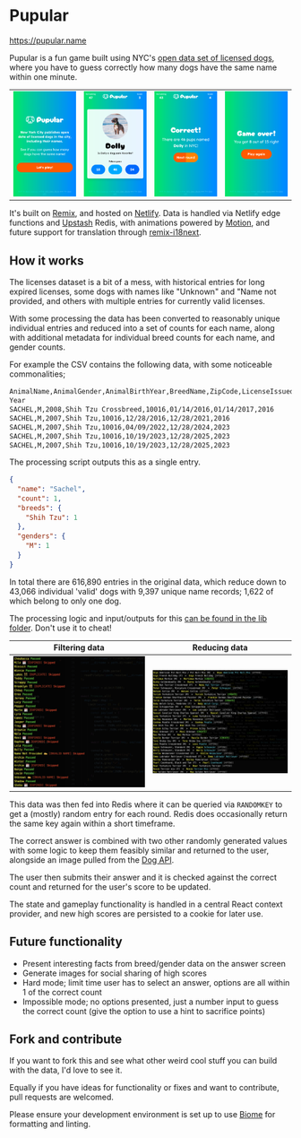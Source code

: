 # Pupular

https://pupular.name

Pupular is a fun game built using NYC's [open data set of licensed dogs](https://data.cityofnewyork.us/Health/NYC-Dog-Licensing-Dataset/nu7n-tubp/about_data), where you have to guess correctly how many dogs have the same name within one minute.

|                                                     |                                             |                                                            |                                                  |
| --------------------------------------------------- | ------------------------------------------- | ---------------------------------------------------------- | ------------------------------------------------ |
| ![Play Screen](./public/screenshots/game_start.png) | ![Round](./public/screenshots/in_round.png) | ![Correct Answer](./public/screenshots/correct_answer.png) | ![Game Over](./public/screenshots/game_over.png) |

It's built on [Remix](https://remix.run/), and hosted on [Netlify](https://www.netlify.com/). Data is handled via Netlify edge functions and [Upstash](https://upstash.com) Redis, with animations powered by [Motion](https://motion.dev), and future support for translation through [remix-i18next](https://github.com/sergiodxa/remix-i18next).

## How it works

The licenses dataset is a bit of a mess, with historical entries for long expired licenses, some dogs with names like "Unknown" and "Name not provided, and others with multiple entries for currently valid licenses.

With some processing the data has been converted to reasonably unique individual entries and reduced into a set of counts for each name, along with additional metadata for individual breed counts for each name, and gender counts.

For example the CSV contains the following data, with some noticeable commonalities;

```csv
AnimalName,AnimalGender,AnimalBirthYear,BreedName,ZipCode,LicenseIssuedDate,LicenseExpiredDate,Extract Year
SACHEL,M,2008,Shih Tzu Crossbreed,10016,01/14/2016,01/14/2017,2016
SACHEL,M,2007,Shih Tzu,10016,12/28/2016,12/28/2021,2016
SACHEL,M,2007,Shih Tzu,10016,04/09/2022,12/28/2024,2023
SACHEL,M,2007,Shih Tzu,10016,10/19/2023,12/28/2025,2023
SACHEL,M,2007,Shih Tzu,10016,10/19/2023,12/28/2025,2023
```

The processing script outputs this as a single entry.

```json
{
  "name": "Sachel",
  "count": 1,
  "breeds": {
    "Shih Tzu": 1
  },
  "genders": {
    "M": 1
  }
}
```

In total there are 616,890 entries in the original data, which reduce down to 43,066 individual 'valid' dogs with 9,397 unique name records; 1,622 of which belong to only one dog.

The processing logic and input/outputs for this [can be found in the lib folder](./lib/data/). Don't use it to cheat!

| Filtering data                                                | Reducing data                                               |
| ------------------------------------------------------------- | ----------------------------------------------------------- |
| ![Filtering Data](./public/screenshots/process-filtering.png) | ![Reducing Data](./public/screenshots/process-reducing.png) |

This data was then fed into Redis where it can be queried via `RANDOMKEY` to get a (mostly) random entry for each round. Redis does occasionally return the same key again within a short timeframe.

The correct answer is combined with two other randomly generated values with some logic to keep them feasibly similar and returned to the user, alongside an image pulled from the [Dog API](https://dog.ceo/api).

The user then submits their answer and it is checked against the correct count and returned for the user's score to be updated.

The state and gameplay functionality is handled in a central React context provider, and new high scores are persisted to a cookie for later use.

## Future functionality

- Present interesting facts from breed/gender data on the answer screen
- Generate images for social sharing of high scores
- Hard mode; limit time user has to select an answer, options are all within 1 of the correct count
- Impossible mode; no options presented, just a number input to guess the correct count (give the option to use a hint to sacrifice points)

## Fork and contribute

If you want to fork this and see what other weird cool stuff you can build with the data, I'd love to see it.

Equally if you have ideas for functionality or fixes and want to contribute, pull requests are welcomed.

Please ensure your development environment is set up to use [Biome](https://biomejs.dev/) for formatting and linting.
